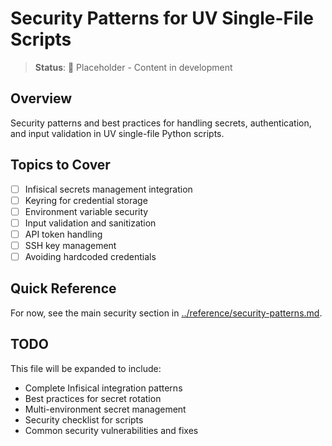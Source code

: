 # Security Patterns for UV Single-File Scripts

> **Status**: 🚧 Placeholder - Content in development

## Overview

Security patterns and best practices for handling secrets, authentication, and input validation in UV single-file Python scripts.

## Topics to Cover

- [ ] Infisical secrets management integration
- [ ] Keyring for credential storage
- [ ] Environment variable security
- [ ] Input validation and sanitization
- [ ] API token handling
- [ ] SSH key management
- [ ] Avoiding hardcoded credentials

## Quick Reference

For now, see the main security section in [../reference/security-patterns.md](../reference/security-patterns.md).

## TODO

This file will be expanded to include:

- Complete Infisical integration patterns
- Best practices for secret rotation
- Multi-environment secret management
- Security checklist for scripts
- Common security vulnerabilities and fixes
